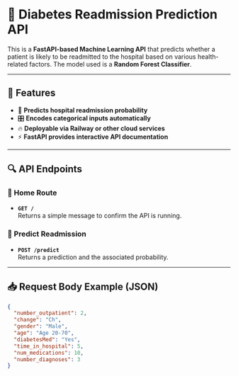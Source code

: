# 🏥 Diabetes Readmission Prediction API

This is a **FastAPI-based Machine Learning API** that predicts whether a patient is likely to be readmitted to the hospital based on various health-related factors. The model used is a **Random Forest Classifier**.

---

## 🚀 Features
- 🏥 **Predicts hospital readmission probability**
- 🎛 **Encodes categorical inputs automatically**
- 🔥 **Deployable via Railway or other cloud services**
- ⚡ **FastAPI provides interactive API documentation**

---

## 🔍 API Endpoints

### 📌 Home Route
- **`GET /`**  
  Returns a simple message to confirm the API is running.

### 📌 Predict Readmission
- **`POST /predict`**  
  Returns a prediction and the associated probability.
---

## 📥 Request Body Example (JSON)
```json
{
  "number_outpatient": 2,
  "change": "Ch",
  "gender": "Male",
  "age": "Age 20-70",
  "diabetesMed": "Yes",
  "time_in_hospital": 5,
  "num_medications": 10,
  "number_diagnoses": 3
}
